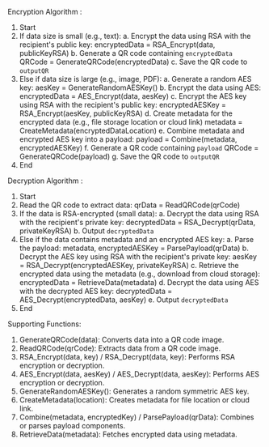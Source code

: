 Encryption Algorithm :

1. Start
2. If data size is small (e.g., text):
   a. Encrypt the data using RSA with the recipient's public key:
   encryptedData = RSA_Encrypt(data, publicKeyRSA)
   b. Generate a QR code containing `encryptedData`
   QRCode = GenerateQRCode(encryptedData)
   c. Save the QR code to `outputQR`
3. Else if data size is large (e.g., image, PDF):
   a. Generate a random AES key:
   aesKey = GenerateRandomAESKey()
   b. Encrypt the data using AES:
   encryptedData = AES_Encrypt(data, aesKey)
   c. Encrypt the AES key using RSA with the recipient's public key:
   encryptedAESKey = RSA_Encrypt(aesKey, publicKeyRSA)
   d. Create metadata for the encrypted data (e.g., file storage location or cloud link)
   metadata = CreateMetadata(encryptedDataLocation)
   e. Combine metadata and encrypted AES key into a payload:
   payload = Combine(metadata, encryptedAESKey)
   f. Generate a QR code containing `payload`
   QRCode = GenerateQRCode(payload)
   g. Save the QR code to `outputQR`
4. End

Decryption Algorithm :

1. Start
2. Read the QR code to extract data:
   qrData = ReadQRCode(qrCode)
3. If the data is RSA-encrypted (small data):
   a. Decrypt the data using RSA with the recipient's private key:
   decryptedData = RSA_Decrypt(qrData, privateKeyRSA)
   b. Output `decryptedData`
4. Else if the data contains metadata and an encrypted AES key:
   a. Parse the payload:
   metadata, encryptedAESKey = ParsePayload(qrData)
   b. Decrypt the AES key using RSA with the recipient's private key:
   aesKey = RSA_Decrypt(encryptedAESKey, privateKeyRSA)
   c. Retrieve the encrypted data using the metadata (e.g., download from cloud storage):
   encryptedData = RetrieveData(metadata)
   d. Decrypt the data using AES with the decrypted AES key:
   decryptedData = AES_Decrypt(encryptedData, aesKey)
   e. Output `decryptedData`
5. End

Supporting Functions:

1. GenerateQRCode(data): Converts data into a QR code image.
2. ReadQRCode(qrCode): Extracts data from a QR code image.
3. RSA_Encrypt(data, key) / RSA_Decrypt(data, key): Performs RSA encryption or decryption.
4. AES_Encrypt(data, aesKey) / AES_Decrypt(data, aesKey): Performs AES encryption or decryption.
5. GenerateRandomAESKey(): Generates a random symmetric AES key.
6. CreateMetadata(location): Creates metadata for file location or cloud link.
7. Combine(metadata, encryptedKey) / ParsePayload(qrData): Combines or parses payload components.
8. RetrieveData(metadata): Fetches encrypted data using metadata.
